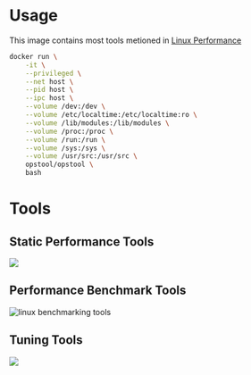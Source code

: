 # Usage

This image contains most tools metioned in [Linux Performance](http://www.brendangregg.com/linuxperf.html)

```bash
docker run \
    -it \
    --privileged \
    --net host \
    --pid host \
    --ipc host \
    --volume /dev:/dev \
    --volume /etc/localtime:/etc/localtime:ro \
    --volume /lib/modules:/lib/modules \
    --volume /proc:/proc \
    --volume /run:/run \
    --volume /sys:/sys \
    --volume /usr/src:/usr/src \
    opstool/opstool \
    bash
```

# Tools

## Static Performance Tools

![](http://www.brendangregg.com/Perf/linux_static_tools.png)

## Performance Benchmark Tools

![linux benchmarking tools](http://www.brendangregg.com/Perf/linux_benchmarking_tools.png)

## Tuning Tools

![](http://www.brendangregg.com/Perf/linux_tuning_tools.png)
